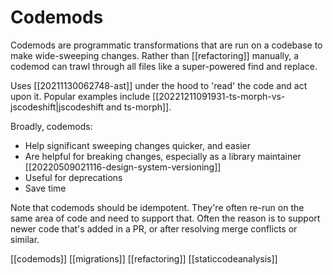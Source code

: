 # Codemods

Codemods are programmatic transformations that are run on a codebase to make wide-sweeping changes. Rather than [[refactoring]] manually, a codemod can trawl through all files like a super-powered find and replace.

Uses [[20211130062748-ast]] under the hood to 'read' the code and act upon it. Popular examples include [[20221211091931-ts-morph-vs-jscodeshift|jscodeshift and ts-morph]].

Broadly, codemods:
- Help significant sweeping changes quicker, and easier
- Are helpful for breaking changes, especially as a library maintainer [[20220509021116-design-system-versioning]]
- Useful for deprecations
- Save time

Note that codemods should be idempotent. They're often re-run on the same area of code and need to support that. Often the reason is to support newer code that's added in a PR, or after resolving merge conflicts or similar.

[[codemods]]
[[migrations]]
[[refactoring]] 
[[staticcodeanalysis]]